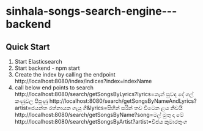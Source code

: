 # sinhala-songs-search-engine---backend

## Quick Start

1. Start Elasticsearch
2. Start backend - npm start
3. Create the index by calling the endpoint http://localhost:8080/index/indices?index=indexName
4. call below end points to search
    http://localhost:8080/search/getSongsByLyrics?lyrics=කැන් සුවඳ දේ ගල් කණුවල පිපුණු
    http://localhost:8080/search/getSongsByNameAndLyrics?artist=ජයන්ත රත්නායක ගැයූ ගී&lyrics=සිහින් සරින් තව විටෙන ළය නිවයි
    http://localhost:8080/search/getSongsByName?song=මල් මුතු දා මේ
    http://localhost:8080/search/getSongsByArtist?artist=විජය කුමාරතුංග

